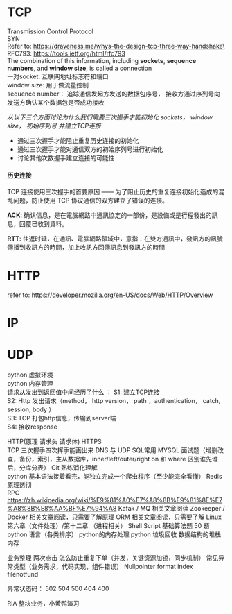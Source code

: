 
# TCP
Transmission Control Protocol\
SYN  
Refer to:  https://draveness.me/whys-the-design-tcp-three-way-handshake\
RFC793: https://tools.ietf.org/html/rfc793  
The combination of this information, including **sockets**, **sequence numbers**, and **window size**, is called a connection  
一对socket: 互联网地址标志符和端口  
window size: 用于做流量控制  
sequence number： 追踪通信发起方发送的数据包序号， 接收方通过序列号向发送方确认某个数据包是否成功接收  
  
*从以下三个方面讨论为什么我们需要三次握手才能初始化 sockets， window size， 初始序列号 并建立TCP连接*
* 通过三次握手才能阻止重复历史连接的初始化
* 通过三次握手才能对通信双方的初始序列号进行初始化
* 讨论其他次数握手建立连接的可能性  
  
#### 历史连接
 TCP 连接使用三次握手的首要原因 —— 为了阻止历史的重复连接初始化造成的混乱问题，防止使用 TCP 协议通信的双方建立了错误的连接。

**ACK**: 确认信息，是在電腦網路中通訊協定的一部份，是設備或是行程發出的訊息，回覆已收到資料。  
  
**RTT**: 往返时延，在通訊、電腦網路領域中，意指：在雙方通訊中，發訊方的訊號傳播到收訊方的時間，加上收訊方回傳訊息到發訊方的時間





# HTTP
refer to:  https://developer.mozilla.org/en-US/docs/Web/HTTP/Overview  
  
# IP  
# UDP  
python 虚拟环境  
python 内存管理  
请求从发出到返回值中间经历了什么 ：
   S1: 建立TCP连接    
   S2: Http 发出请求（method， http version， path ，authentication， catch, session, body ）   
   S3: TCP 打包http信息，传输到server端  
   S4: 接收response

HTTP(原理 请求头 请求体)
HTTPS  
TCP 三次握手四次挥手能画出来
DNS 与 UDP 
SQL常用
MYSQL 面试题（增删改查，备份，索引，主从数据库，inner/left/outer/right  on 和 where 区别谁先谁后，分库分表）
Git 熟练消化理解  
python 基本语法接着看完，能独立完成一个爬虫程序（至少能完全看懂） 
Redis  原理透彻  
RPC <https://zh.wikipedia.org/wiki/%E9%81%A0%E7%A8%8B%E9%81%8E%E7%A8%8B%E8%AA%BF%E7%94%A8>
Kafak / MQ   相关文章阅读
Zookeeper / Docker 相关文章阅读，只需要了解原理
ORM 相关文章阅读，只需要了解
Linux 第六章（文件处理）/第十二章 （进程相关）
Shell Script
基础算法题 50 题 python 语言（各类排序）
python的内存处理 
python 垃圾回收
数据结构的堆栈内存



业务整理
两次点击 怎么防止重复下单（并发，关键资源加锁，同步机制）
常见异常类型（业务需求，代码实现，组件错误）
Nullpointer
format
index
filenotfund


异常状态码：
502
504
500
404
400

RIA 整块业务，小黄鸭演习






